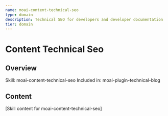 ```yaml
---
name: moai-content-technical-seo
type: domain
description: Technical SEO for developers and developer documentation
tier: domain
---
```


# Content Technical Seo

## Overview
Skill: moai-content-technical-seo
Included in: moai-plugin-technical-blog

## Content
[Skill content for moai-content-technical-seo]
